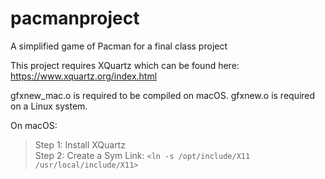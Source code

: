 # pacmanproject
A simplified game of Pacman for a final class project

This project requires XQuartz which can be found here: https://www.xquartz.org/index.html

gfxnew_mac.o is required to be compiled on macOS.
gfxnew.o is required on a Linux system.

On macOS:
>Step 1: Install XQuartz </br>
>Step 2: Create a Sym Link: `<ln -s /opt/include/X11 /usr/local/include/X11>`

